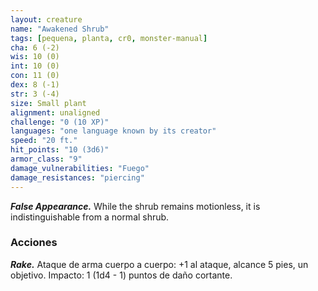 ```yaml
---
layout: creature
name: "Awakened Shrub"
tags: [pequena, planta, cr0, monster-manual]
cha: 6 (-2)
wis: 10 (0)
int: 10 (0)
con: 11 (0)
dex: 8 (-1)
str: 3 (-4)
size: Small plant
alignment: unaligned
challenge: "0 (10 XP)"
languages: "one language known by its creator"
speed: "20 ft."
hit_points: "10 (3d6)"
armor_class: "9"
damage_vulnerabilities: "Fuego"
damage_resistances: "piercing"
---
```


***False Appearance.*** While the shrub remains motionless, it is indistinguishable from a normal shrub.

### Acciones

***Rake.*** Ataque de arma cuerpo a cuerpo: +1 al ataque, alcance 5 pies, un objetivo. Impacto: 1 (1d4 - 1) puntos de daño cortante.
